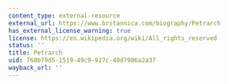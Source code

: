 ```yaml
---
content_type: external-resource
external_url: https://www.britannica.com/biography/Petrarch
has_external_license_warning: true
license: https://en.wikipedia.org/wiki/All_rights_reserved
status: ''
title: Petrarch
uid: 768b79d5-1519-49c9-927c-49d7986a2a37
wayback_url: ''
---
```

